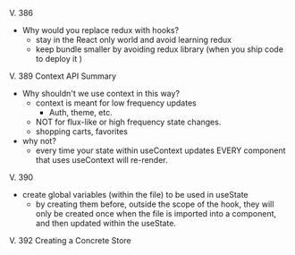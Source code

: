 V. 386 
- Why would you replace redux with hooks?
  - stay in the React only world and avoid learning redux
  - keep bundle smaller by avoiding redux library (when you ship code to deploy it )

V. 389 Context API Summary
- Why shouldn't we use context in this way? 
  - context is meant for low frequency updates 
    - Auth, theme, etc.
  - NOT for flux-like or high frequency state changes.
  - shopping carts, favorites
- why not?
  - every time your state within useContext updates EVERY component that uses useContext will re-render.

V. 390 
- create global variables (within the file) to be used in useState 
  - by creating them before, outside the scope of the hook, they will only be created once when the file is imported into a component, and then updated within the useState.

V. 392 Creating a Concrete Store